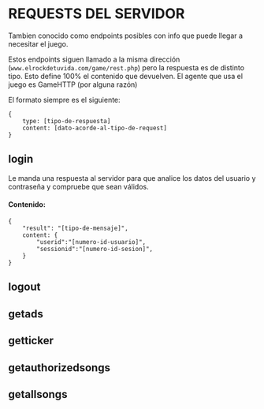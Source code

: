 # REQUESTS DEL SERVIDOR

Tambien conocido como endpoints posibles con info que puede llegar a necesitar el juego.

Estos endpoints siguen llamado a la misma dirección (`www.elrockdetuvida.com/game/rest.php`) pero la respuesta es de distinto tipo. Esto define 100% el contenido que devuelven. El agente que usa el juego es GameHTTP (por alguna razón)

El formato siempre es el siguiente:

```  
{
    type: [tipo-de-respuesta]
    content: [dato-acorde-al-tipo-de-request]
}  
```

## login
Le manda una respuesta al servidor para que analice los datos del usuario y contraseña y compruebe que sean válidos.

#### Contenido:
```  
{
    "result": "[tipo-de-mensaje]",
    content: {
    	"userid":"[numero-id-usuario]",
    	"sessionid":"[numero-id-sesion]",
    }
}  
```

## logout


## getads


## getticker


## getauthorizedsongs


## getallsongs

